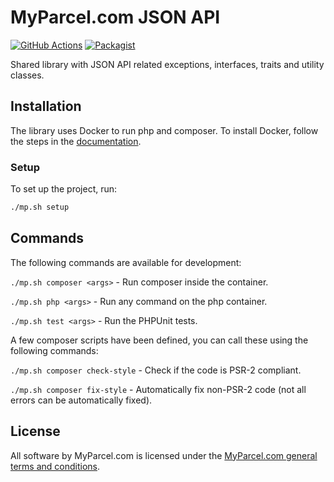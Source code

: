 # MyParcel.com JSON API
[![GitHub Actions](https://img.shields.io/github/actions/workflow/status/MyParcelCOM/json-api/ci.yml)](https://github.com/MyParcelCOM/json-api/actions)
[![Packagist](https://img.shields.io/packagist/v/MyParcelCOM/json-api.svg)](https://packagist.org/packages/myparcelcom/json-api)

Shared library with JSON API related exceptions, interfaces, traits and utility classes.

## Installation
The library uses Docker to run php and composer. To install Docker, follow the steps in the [documentation](https://docs.myparcel.com/development.html#docker).

### Setup
To set up the project, run:
```bash
./mp.sh setup
```

## Commands
The following commands are available for development:

`./mp.sh composer <args>` - Run composer inside the container.

`./mp.sh php <args>` - Run any command on the php container.

`./mp.sh test <args>` - Run the PHPUnit tests.

A few composer scripts have been defined, you can call these using the following commands:

`./mp.sh composer check-style` - Check if the code is PSR-2 compliant.

`./mp.sh composer fix-style` - Automatically fix non-PSR-2 code (not all errors can be automatically fixed).

## License
All software by MyParcel.com is licensed under the [MyParcel.com general terms and conditions](https://www.myparcel.com/legal). 
